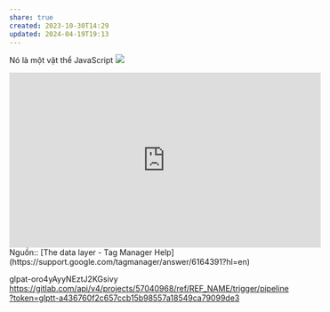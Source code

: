 ```yaml
---
share: true
created: 2023-10-30T14:29
updated: 2024-04-19T19:13
---
```

Nó là một vật thể JavaScript
![](https://www.analyticsmania.com/wp-content/uploads/2019/12/image-2019-12-19T101006.568.jpg) 
<iframe width="560" height="315" src="https://www.youtube.com/embed/hyZQLQITeV4?si=8U---WQEKEcXRv6F" title="YouTube video player" frameborder="0" allow="accelerometer; autoplay; clipboard-write; encrypted-media; gyroscope; picture-in-picture; web-share" referrerpolicy="strict-origin-when-cross-origin" allowfullscreen></iframe>
Nguồn:: [The data layer - Tag Manager Help](https://support.google.com/tagmanager/answer/6164391?hl=en)

glpat-oro4yAyyNEztJ2KGsivy
https://gitlab.com/api/v4/projects/57040968/ref/REF_NAME/trigger/pipeline?token=glptt-a436760f2c657ccb15b98557a18549ca79099de3

